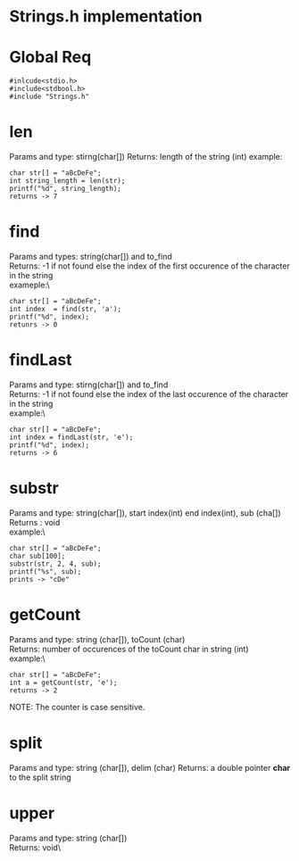 # Strings.h implementation

# Global Req
```
#inlcude<stdio.h>
#include<stdbool.h>
#include "Strings.h"
```

# len
Params and type: stirng(char[])
Returns: length of the string (int)
example:
```
char str[] = "aBcDeFe";
int string_length = len(str);
printf("%d", string_length);
returns -> 7
```

# find
Params and types: string(char[]) and to_find\
Returns: -1 if not found else the index of the first occurence of the character in the string\
exameple:\
```
char str[] = "aBcDeFe";
int index  = find(str, 'a');
printf("%d", index);
retunrs -> 0 
```

# findLast
Params and type: stirng(char[]) and to_find\
Returns: -1 if not found else the index of the last occurence of the character in the string\
example:\
```
char str[] = "aBcDeFe";
int index = findLast(str, 'e');
printf("%d", index);
returns -> 6
```

# substr
Params and type: string(char[]), start index(int) end index(int), sub (cha[])\
Returns : void\
example:\
```
char str[] = "aBcDeFe";
char sub[100];
substr(str, 2, 4, sub);
printf("%s", sub);
prints -> "cDe"
```

# getCount
Params and type: string (char[]), toCount (char)\
Returns: number of occurences of the toCount char in string (int)\
example:\
```
char str[] = "aBcDeFe";
int a = getCount(str, 'e');
returns -> 2
```
NOTE: The counter is case sensitive.

# split
Params and type: string (char[]), delim (char)
Returns: a double pointer **char** to the split string


# upper
Params and type: string (char[])\
Returns: void\

